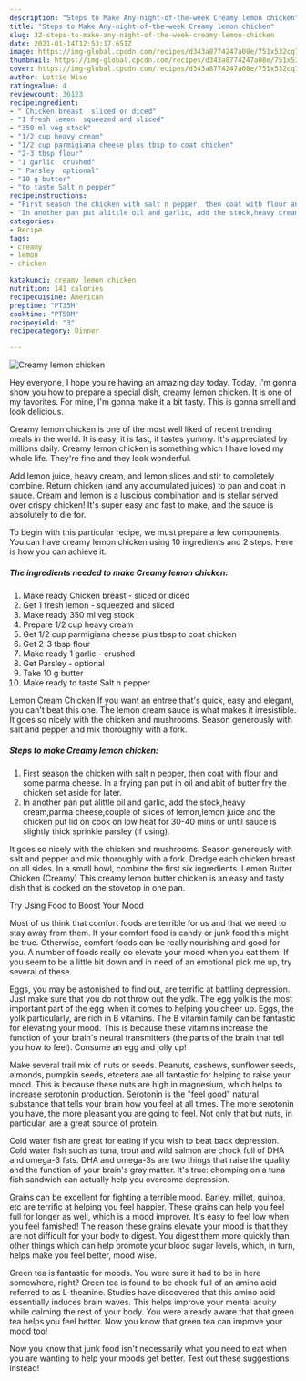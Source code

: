 ```yaml
---
description: "Steps to Make Any-night-of-the-week Creamy lemon chicken"
title: "Steps to Make Any-night-of-the-week Creamy lemon chicken"
slug: 32-steps-to-make-any-night-of-the-week-creamy-lemon-chicken
date: 2021-01-14T12:53:17.651Z
image: https://img-global.cpcdn.com/recipes/d343a8774247a08e/751x532cq70/creamy-lemon-chicken-recipe-main-photo.jpg
thumbnail: https://img-global.cpcdn.com/recipes/d343a8774247a08e/751x532cq70/creamy-lemon-chicken-recipe-main-photo.jpg
cover: https://img-global.cpcdn.com/recipes/d343a8774247a08e/751x532cq70/creamy-lemon-chicken-recipe-main-photo.jpg
author: Lottie Wise
ratingvalue: 4
reviewcount: 36123
recipeingredient:
- " Chicken breast  sliced or diced"
- "1 fresh lemon  squeezed and sliced"
- "350 ml veg stock"
- "1/2 cup heavy cream"
- "1/2 cup parmigiana cheese plus tbsp to coat chicken"
- "2-3 tbsp flour"
- "1 garlic  crushed"
- " Parsley  optional"
- "10 g butter"
- "to taste Salt n pepper"
recipeinstructions:
- "First season the chicken with salt n pepper, then coat with flour and some parma cheese. In a frying pan put in oil and abit of butter fry the chicken set aside for later."
- "In another pan put alittle oil and garlic, add the stock,heavy cream,parma cheese,couple of slices of lemon,lemon juice and the chicken put lid on cook on low heat for 30-40 mins or until sauce is slightly thick sprinkle parsley (if using)."
categories:
- Recipe
tags:
- creamy
- lemon
- chicken

katakunci: creamy lemon chicken 
nutrition: 141 calories
recipecuisine: American
preptime: "PT35M"
cooktime: "PT58M"
recipeyield: "3"
recipecategory: Dinner

---
```



![Creamy lemon chicken](https://img-global.cpcdn.com/recipes/d343a8774247a08e/751x532cq70/creamy-lemon-chicken-recipe-main-photo.jpg)

Hey everyone, I hope you're having an amazing day today. Today, I'm gonna show you how to prepare a special dish, creamy lemon chicken. It is one of my favorites. For mine, I'm gonna make it a bit tasty. This is gonna smell and look delicious.

Creamy lemon chicken is one of the most well liked of recent trending meals in the world. It is easy, it is fast, it tastes yummy. It's appreciated by millions daily. Creamy lemon chicken is something which I have loved my whole life. They're fine and they look wonderful.

Add lemon juice, heavy cream, and lemon slices and stir to completely combine. Return chicken (and any accumulated juices) to pan and coat in sauce. Cream and lemon is a luscious combination and is stellar served over crispy chicken! It&#39;s super easy and fast to make, and the sauce is absolutely to die for.


To begin with this particular recipe, we must prepare a few components. You can have creamy lemon chicken using 10 ingredients and 2 steps. Here is how you can achieve it.

<!--inarticleads1-->

##### The ingredients needed to make Creamy lemon chicken:

1. Make ready  Chicken breast - sliced or diced
1. Get 1 fresh lemon - squeezed and sliced
1. Make ready 350 ml veg stock
1. Prepare 1/2 cup heavy cream
1. Get 1/2 cup parmigiana cheese plus tbsp to coat chicken
1. Get 2-3 tbsp flour
1. Make ready 1 garlic - crushed
1. Get  Parsley - optional
1. Take 10 g butter
1. Make ready to taste Salt n pepper


Lemon Cream Chicken If you want an entree that&#39;s quick, easy and elegant, you can&#39;t beat this one. The lemon cream sauce is what makes it irresistible. It goes so nicely with the chicken and mushrooms. Season generously with salt and pepper and mix thoroughly with a fork. 

<!--inarticleads2-->

##### Steps to make Creamy lemon chicken:

1. First season the chicken with salt n pepper, then coat with flour and some parma cheese. In a frying pan put in oil and abit of butter fry the chicken set aside for later.
1. In another pan put alittle oil and garlic, add the stock,heavy cream,parma cheese,couple of slices of lemon,lemon juice and the chicken put lid on cook on low heat for 30-40 mins or until sauce is slightly thick sprinkle parsley (if using).


It goes so nicely with the chicken and mushrooms. Season generously with salt and pepper and mix thoroughly with a fork. Dredge each chicken breast on all sides. In a small bowl, combine the first six ingredients. Lemon Butter Chicken (Creamy) This creamy lemon butter chicken is an easy and tasty dish that is cooked on the stovetop in one pan. 

Try Using Food to Boost Your Mood


Most of us think that comfort foods are terrible for us and that we need to stay away from them. If your comfort food is candy or junk food this might be true. Otherwise, comfort foods can be really nourishing and good for you. A number of foods really do elevate your mood when you eat them. If you seem to be a little bit down and in need of an emotional pick me up, try several of these.

Eggs, you may be astonished to find out, are terrific at battling depression. Just make sure that you do not throw out the yolk. The egg yolk is the most important part of the egg iwhen it comes to helping you cheer up. Eggs, the yolk particularly, are rich in B vitamins. The B vitamin family can be fantastic for elevating your mood. This is because these vitamins increase the function of your brain's neural transmitters (the parts of the brain that tell you how to feel). Consume an egg and jolly up!

Make several trail mix of nuts or seeds. Peanuts, cashews, sunflower seeds, almonds, pumpkin seeds, etcetera are all fantastic for helping to raise your mood. This is because these nuts are high in magnesium, which helps to increase serotonin production. Serotonin is the "feel good" natural substance that tells your brain how you feel at all times. The more serotonin you have, the more pleasant you are going to feel. Not only that but nuts, in particular, are a great source of protein.

Cold water fish are great for eating if you wish to beat back depression. Cold water fish such as tuna, trout and wild salmon are chock full of DHA and omega-3 fats. DHA and omega-3s are two things that raise the quality and the function of your brain's gray matter. It's true: chomping on a tuna fish sandwich can actually help you overcome depression. 

Grains can be excellent for fighting a terrible mood. Barley, millet, quinoa, etc are terrific at helping you feel happier. These grains can help you feel full for longer as well, which is a mood improver. It's easy to feel low when you feel famished! The reason these grains elevate your mood is that they are not difficult for your body to digest. You digest them more quickly than other things which can help promote your blood sugar levels, which, in turn, helps make you feel better, mood wise.

Green tea is fantastic for moods. You were sure it had to be in here somewhere, right? Green tea is found to be chock-full of an amino acid referred to as L-theanine. Studies have discovered that this amino acid essentially induces brain waves. This helps improve your mental acuity while calming the rest of your body. You were already aware that that green tea helps you feel better. Now you know that green tea can improve your mood too!

Now you know that junk food isn't necessarily what you need to eat when you are wanting to help your moods get better. Test out  these suggestions  instead!

